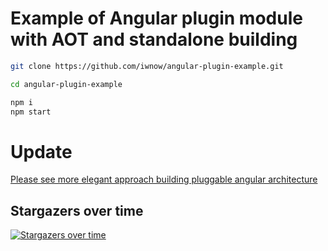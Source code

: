 # Example of Angular plugin module with AOT and standalone building

```sh
git clone https://github.com/iwnow/angular-plugin-example.git
```

```sh
cd angular-plugin-example
```

```sh
npm i
npm start
```

# Update
[Please see more elegant approach building pluggable angular architecture](https://medium.com/angular-in-depth/building-extensible-dynamic-pluggable-enterprise-application-with-angular-aed8979faba5)


## Stargazers over time

[![Stargazers over time](https://starchart.cc/iwnow/angular-plugin-example.svg)](https://starchart.cc/iwnow/angular-plugin-example)
